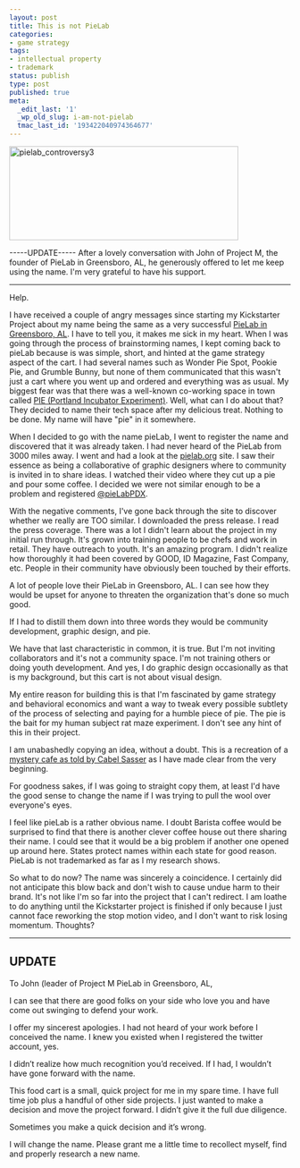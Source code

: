 ```yaml
---
layout: post
title: This is not PieLab
categories:
- game strategy
tags:
- intellectual property
- trademark
status: publish
type: post
published: true
meta:
  _edit_last: '1'
  _wp_old_slug: i-am-not-pielab
  tmac_last_id: '193422040974364677'
---
```

<img src="http://skinnywhitegirl.com/blog/wp-content/uploads/2010/06/pielab_controversy3.jpg" alt="pielab_controversy3" title="pielab_controversy3" width="410" height="168" class="aligncenter size-full wp-image-101" />

-----UPDATE-----
After a lovely conversation with John of Project M, the founder of PieLab in Greensboro, AL, he generously offered to let me keep using the name.  I'm very grateful to have his support.

-----------------

Help.

I have received a couple of angry messages since starting my Kickstarter Project about my name being the same as a very successful <a href="http://pielab.org">PieLab in Greensboro, AL</a>. I have to tell you, it makes me sick in my heart. When I was going through the process of brainstorming names, I kept coming back to pieLab because is was simple, short, and hinted at the game strategy aspect of the cart. I had several names such as Wonder Pie Spot, Pookie Pie, and Grumble Bunny, but none of them communicated that this wasn't just a cart where you went up and ordered and everything was as usual. My biggest fear was that there was a well-known co-working space in town called <a href="http://piepdx.com/">PIE (Portland Incubator Experiment)</a>. Well, what can I do about that? They decided to name their tech space after my delicious treat. Nothing to be done. My name will have "pie" in it somewhere.

When I decided to go with the name pieLab, I went to register the name and discovered that it was already taken. I had never heard of the PieLab from 3000 miles away. I went and had a look at the <a href="http://pielab.org">pielab.org</a> site. I saw their essence as being a collaborative of graphic designers where to community is invited in to share ideas. I watched their video where they cut up a pie and pour some coffee. I decided we were not similar enough to be a problem and registered <a href="http://twitter.com/pielabpdx">@pieLabPDX</a>. 

With the negative comments, I've gone back through the site to discover whether we really are TOO similar. I downloaded the press release. I read the press coverage. There was a lot I didn't learn about the project in my initial run through. It's grown into training people to be chefs and work in retail. They have outreach to youth. It's an amazing program. I didn't realize how thoroughly it had been covered by GOOD, ID Magazine, Fast Company, etc. People in their community have obviously been touched by their efforts. 

A lot of people love their PieLab in Greensboro, AL. I can see how they would be upset for anyone to threaten the organization that's done so much good.

If I had to distill them down into three words they would be community development, graphic design, and pie. 

We have that last characteristic in common, it is true. But I'm not inviting collaborators and it's not a community space. I'm not training others or doing youth development. And yes, I do graphic design occasionally as that is my background, but this cart is not about visual design. 

My entire reason for building this is that I'm fascinated by game strategy and behavioral economics and want a way to tweak every possible subtlety of the process of selecting and paying for a humble piece of pie. The pie is the bait for my human subject rat maze experiment. I don't see any hint of this in their project.

I am unabashedly copying an idea, without a doubt. This is a recreation of a <a href="http://www.cabel.name/2009/09/kashiwa-mystery-cafe.html">mystery cafe as told by Cabel Sasser</a> as I have made clear from the very beginning.

For goodness sakes, if I was going to straight copy them, at least I'd have the good sense to change the name if I was trying to pull the wool over everyone's eyes.

I feel like pieLab is a rather obvious name. I doubt Barista coffee would be surprised to find that there is another clever coffee house out there sharing their name. I could see that it would be a big problem if another one opened up around here. States protect names within each state for good reason. PieLab is not trademarked as far as I my research shows.

So what to do now? The name was sincerely a coincidence. I certainly did not anticipate this blow back and don't wish to cause undue harm to their brand. It's not like I'm so far into the project that I can't redirect. I am loathe to do anything until the Kickstarter project is finished if only because I just cannot face reworking the stop motion video, and I don't want to risk losing momentum. Thoughts? 


-------------
UPDATE
-------------

To John (leader of Project M PieLab in Greensboro, AL,

I can see that there are good folks on your side who love you and have come out swinging to defend your work.

I offer my sincerest apologies. I had not heard of your work before I conceived the name. I knew you existed when I registered the twitter account, yes.

I didn’t realize how much recognition you’d received. If I had, I wouldn’t have gone forward with the name.

This food cart is a small, quick project for me in my spare time. I have full time job plus a handful of other side projects. I just wanted to make a decision and move the project forward. I didn’t give it the full due diligence.

Sometimes you make a quick decision and it’s wrong.

I will change the name. Please grant me a little time to recollect myself, find and properly research a new name.

